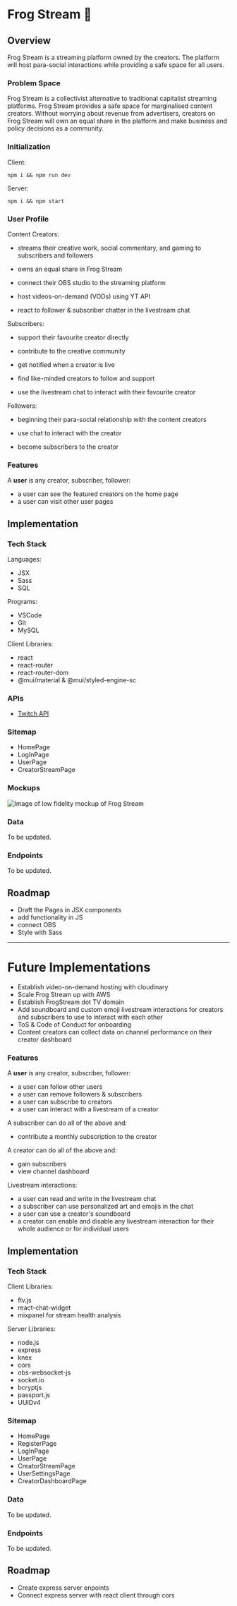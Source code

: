 ﻿
# Frog Stream 🐸 

## Overview  

Frog Stream is a streaming platform owned by the creators. The platform will host para-social interactions while providing a safe space for all users.

### Problem Space
  

Frog Stream is a collectivist alternative to traditional capitalist streaming platforms. Frog Stream provides a safe space for marginalised content creators. Without worrying about revenue from advertisers, creators on Frog Stream will own an equal share in the platform and make business and policy decisions as a community.

### Initialization

Client:

```
npm i && npm run dev
```

Server:

```
npm i && npm start
```

### User Profile  

Content Creators:

- streams their creative work, social commentary, and gaming to subscribers and followers

- owns an equal share in Frog Stream



- connect their OBS studio to the streaming platform

- host videos-on-demand (VODs) using YT API

- react to follower & subscriber chatter in the livestream chat


Subscribers:
- support their favourite creator directly

- contribute to the creative community

- get notified when a creator is live

- find like-minded creators to follow and support

- use the livestream chat to interact with their favourite creator

Followers:
- beginning their para-social relationship with the content creators

- use chat to interact with the creator

- become subscribers to the creator

### Features


A __user__ is any creator, subscriber, follower:
- a user can see the featured creators on the home page
- a user can visit other user pages


## Implementation

### Tech Stack

Languages:

- JSX
- Sass
- SQL

Programs:

- VSCode
- Git
- MySQL

Client Libraries:

- react 
- react-router
- react-router-dom
- @mui/material & @mui/styled-engine-sc

### APIs

- [Twitch API](https://dev.twitch.tv/docs/api/)

  

### Sitemap

- HomePage
- LogInPage
- UserPage
- CreatorStreamPage

  

### Mockups

  

![Image of low fidelity mockup of Frog Stream](./project-proposal/1924988181033383_page-0001.jpg)

  

### Data

  

To be updated.

  

### Endpoints

  

To be updated.

  

## Roadmap 

- Draft the Pages in JSX components
- add functionality in JS
- connect OBS
- Style with Sass

  

---

  

# Future Implementations

- Establish video-on-demand hosting with cloudinary
- Scale Frog Stream up with AWS
- Establish FrogStream dot TV domain
- Add soundboard and custom emoji livestream interactions for creators and subscribers to use to interact with each other
- ToS & Code of Conduct for onboarding
- Content creators can collect data on channel performance on their creator dashboard


### Features


A __user__ is any creator, subscriber, follower:
- a user can follow other users
- a user can remove followers & subscribers
- a user can subscribe to creators
- a user can interact with a livestream of a creator

A subscriber can do all of the above and:
- contribute a monthly subscription to the creator

A creator can do all of the above and:
- gain subscribers
- view channel dashboard


Livestream interactions:
- a user can read and write in the livestream chat
- a subscriber can use personalized art and emojis in the chat
- a user can use a creator's soundboard
- a creator can enable and disable any livestream interaction for their whole audience or for individual users

  

## Implementation

  

### Tech Stack

Client Libraries:

- flv.js
- react-chat-widget
- mixpanel for stream health analysis

Server Libraries:

- node.js
- express
- knex
- cors
- obs-websocket-js
- socket.io
- bcryptjs
- passport.js
- UUIDv4
  


### Sitemap

- HomePage
- RegisterPage
- LogInPage
- UserPage
- CreatorStreamPage
- UserSettingsPage
- CreatorDashboardPage


### Data

  

To be updated.

  

### Endpoints

  

To be updated.

  

## Roadmap

- Create express server enpoints
- Connect express server with react client through cors